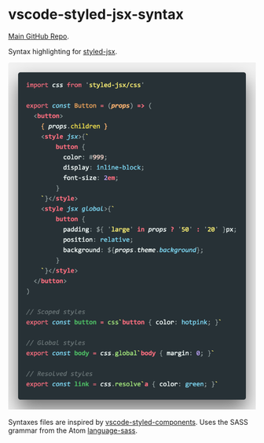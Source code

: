 # vscode-styled-jsx-syntax

[Main GitHub Repo](https://github.com/Divlo/vscode-styled-jsx/).

Syntax highlighting for [styled-jsx](https://github.com/vercel/styled-jsx).

<img src="https://raw.githubusercontent.com/Divlo/vscode-styled-jsx/master/.github/images/syntax-highlight.png" width="550"/>

Syntaxes files are inspired by [vscode-styled-components](https://github.com/styled-components/vscode-styled-components.git).
Uses the SASS grammar from the Atom [language-sass](https://github.com/atom/language-sass/).
